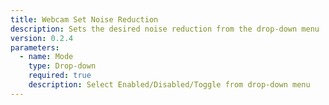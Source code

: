 ```yaml
---
title: Webcam Set Noise Reduction
description: Sets the desired noise reduction from the drop-down menu
version: 0.2.4
parameters:
  - name: Mode
    type: Drop-down
    required: true
    description: Select Enabled/Disabled/Toggle from drop-down menu
---
```

